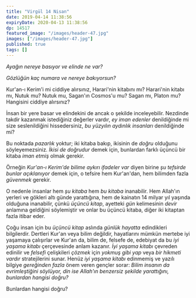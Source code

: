 ```yaml
---
title: "Virgül 14 Nisan"
date: 2019-04-14 11:38:56
expiryDate: 2020-04-13 11:38:56
dp: 14517
featured_image: "/images/header-47.jpg"
images: ["/images/header-47.jpg"]
published: true
tags: []
---
```




*Ayağın nereye basıyor ve elinde ne var?* 

*Gözlüğün kaç numara ve nereye bakıyorsun?*

Kur'an-ı Kerim'i mi ciddiye alırsınız, Harari'nin kitabını mı? Harari'nin kitabı
mı, Nutuk mu? Nutuk mu, Sagan'ın Cosmos'u mu? Sagan mı, Platon mu? Hangisini
ciddiye alırsınız?

İnsan bir yere basar ve elindekini de ancak o şekilde inceleyebilir. Nezdinde
takdir kazanmak istediğiniz değerler vardır, *ey iman edenler* denildiğinde mi
size seslenildiğini hissedersiniz, *bu yüzyılın aydınlık insanları* denildiğinde
mi?

Bu noktada *pazarlık* yoktur; iki kitaba bakıp, ikisinin de *doğru* olduğunu
söyleyemezsiniz. *İkisi de doğrudur* demek için, bunlardan farklı üçüncü bir
kitaba *iman etmiş* olmak gerekir.

Örneğin *Kur'an-ı Kerim'de bilime aykırı ifadeler var* diyen birine *şu tefsirde
bunlar açıklanıyor* demek için, o tefsire hem Kur'an'dan, hem bilimden fazla
*güvenmek* gerekir. 

O nedenle insanlar hem *şu kitaba* hem *bu kitaba* inanabilir. Hem Allah'ın
yerleri ve gökleri altı günde yarattığına, hem de kainatın 14 milyar yıl yaşında
olduğuna inanabilir, çünkü *üçüncü kitap*, ayetteki *gün* kelimesinin *devir*
anlamına geldiğini söylemiştir ve onlar bu üçüncü kitaba, diğer iki kitaptan
fazla itibar eder.

Çoğu insan için bu *üçüncü kitap* aslında *günlük hayatta* edindikleri
bilgilerdir. Dertleri Kur'an veya bilim değildir, hayatlarını mümkün mertebe iyi
yaşamaya çalışırlar ve Kur'an da, bilim de, felsefe de, edebiyat da bu *iyi
yaşama kitabı* çerçevesinde anlam kazanır. *İyi yaşama kitabı* çevreden edinilir
ve *felsefi* çelişkileri *çözmek* için *yokmuş gibi yap* veya *bir hikmeti
vardır* stratejilerini sunar. Henüz *iyi yaşama kitabı* edinmemiş ve yazılı
bilgiye *gereğinden fazla* önem veren gençler sorar: *Bilim insanın da
evrimleştiğini söylüyor, din ise Allah'ın benzersiz şekilde yarattığını,
bunlardan hangisi doğru?*

Bunlardan hangisi doğru?




